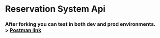 # Reservation System Api

<h3>After forking you can test in both dev and prod environments.</3> >
<a href ="https://app.getpostman.com/run-collection/26824578-b1a5d170-13a3-4fb5-8e23-d136d643cae4?action=collection%2Ffork&source=rip_markdown&collection-url=entityId%3D26824578-b1a5d170-13a3-4fb5-8e23-d136d643cae4%26entityType%3Dcollection%26workspaceId%3D72c0a598-3723-46ef-8122-4c934e72e664#?env%5Bprod%5D=W3sia2V5IjoiYmFzZV91cmwiLCJ2YWx1ZSI6Imh0dHBzOi8vcmVzZXJ2YXRpb24tc3lzdGVtLTA5MjU4YjcxMjExMi5oZXJva3VhcHAuY29tIiwiZW5hYmxlZCI6dHJ1ZSwidHlwZSI6ImRlZmF1bHQiLCJzZXNzaW9uVmFsdWUiOiJodHRwczovL3Jlc2VydmF0aW9uLXN5c3RlbS0wOTI1OGI3MTIxMTIuaGVyb2t1YXBwLmNvbSIsInNlc3Npb25JbmRleCI6MH0seyJrZXkiOiJqd3QiLCJ2YWx1ZSI6IiIsImVuYWJsZWQiOnRydWUsInR5cGUiOiJkZWZhdWx0Iiwic2Vzc2lvblZhbHVlIjoiIiwic2Vzc2lvbkluZGV4IjoxfV0=">Postman link</a>
